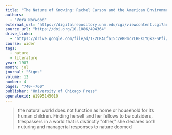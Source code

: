 ```yaml
---
title: "The Nature of Knowing: Rachel Carson and the American Environment"
authors:
  - "Vera Norwood"
external_url: "https://digitalrepository.unm.edu/cgi/viewcontent.cgi?article=1010&context=amst_fsp"
source_url: "https://doi.org/10.1086/494364"
drive_links:
  - "https://drive.google.com/file/d/1-2CRALfaI5c2eRPmcYLHEXIYQk2FSPfi/view?usp=drivesdk"
course: wider
tags:
  - nature
  - literature
year: 1987
month: jul
journal: "Signs"
volume: 12
number: 4
pages: "740--760"
publisher: "University of Chicago Press"
openalexid: W1995145010
---
```


> the natural world does not function as home or household for its human 
children.
Finding herself and her fellows to be outsiders, trespassers in a
world that is distinctly "other," she declares both nuturing and managerial
responses to nature doomed
